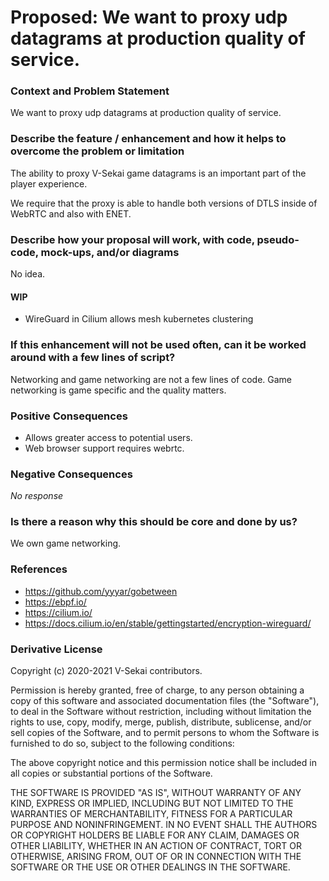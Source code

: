 # Proposed: We want to proxy udp datagrams at production quality of service.

### Context and Problem Statement

We want to proxy udp datagrams at production quality of service.

### Describe the feature / enhancement and how it helps to overcome the problem or limitation

The ability to proxy V-Sekai game datagrams is an important part of the player experience.

We require that the proxy is able to handle both versions of DTLS inside of WebRTC and also with ENET.

### Describe how your proposal will work, with code, pseudo-code, mock-ups, and/or diagrams

No idea.

#### WIP

- WireGuard in Cilium allows mesh kubernetes clustering

### If this enhancement will not be used often, can it be worked around with a few lines of script?

Networking and game networking are not a few lines of code. Game networking is game specific and the quality matters.

### Positive Consequences

- Allows greater access to potential users.
- Web browser support requires webrtc.

### Negative Consequences

_No response_

### Is there a reason why this should be core and done by us?

We own game networking.

### References

- https://github.com/yyyar/gobetween
- https://ebpf.io/
- https://cilium.io/
- https://docs.cilium.io/en/stable/gettingstarted/encryption-wireguard/

### Derivative License

Copyright (c) 2020-2021 V-Sekai contributors.

Permission is hereby granted, free of charge, to any person obtaining a copy
of this software and associated documentation files (the "Software"), to deal
in the Software without restriction, including without limitation the rights
to use, copy, modify, merge, publish, distribute, sublicense, and/or sell
copies of the Software, and to permit persons to whom the Software is
furnished to do so, subject to the following conditions:

The above copyright notice and this permission notice shall be included in all
copies or substantial portions of the Software.

THE SOFTWARE IS PROVIDED "AS IS", WITHOUT WARRANTY OF ANY KIND, EXPRESS OR
IMPLIED, INCLUDING BUT NOT LIMITED TO THE WARRANTIES OF MERCHANTABILITY,
FITNESS FOR A PARTICULAR PURPOSE AND NONINFRINGEMENT. IN NO EVENT SHALL THE
AUTHORS OR COPYRIGHT HOLDERS BE LIABLE FOR ANY CLAIM, DAMAGES OR OTHER
LIABILITY, WHETHER IN AN ACTION OF CONTRACT, TORT OR OTHERWISE, ARISING FROM,
OUT OF OR IN CONNECTION WITH THE SOFTWARE OR THE USE OR OTHER DEALINGS IN THE
SOFTWARE.
